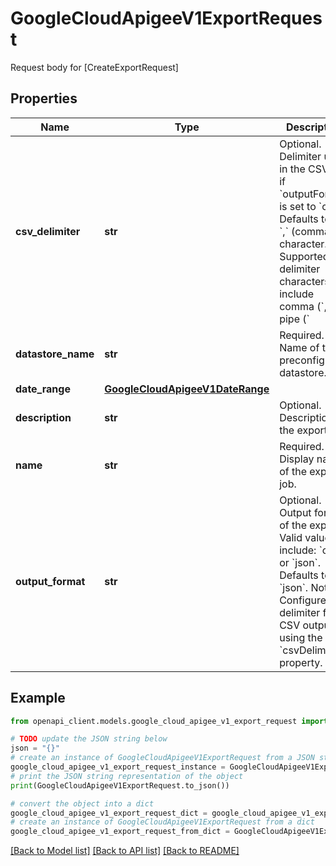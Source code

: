 # GoogleCloudApigeeV1ExportRequest

Request body for [CreateExportRequest]

## Properties

Name | Type | Description | Notes
------------ | ------------- | ------------- | -------------
**csv_delimiter** | **str** | Optional. Delimiter used in the CSV file, if &#x60;outputFormat&#x60; is set to &#x60;csv&#x60;. Defaults to the &#x60;,&#x60; (comma) character. Supported delimiter characters include comma (&#x60;,&#x60;), pipe (&#x60;|&#x60;), and tab (&#x60;\\t&#x60;). | [optional] 
**datastore_name** | **str** | Required. Name of the preconfigured datastore. | [optional] 
**date_range** | [**GoogleCloudApigeeV1DateRange**](GoogleCloudApigeeV1DateRange.md) |  | [optional] 
**description** | **str** | Optional. Description of the export job. | [optional] 
**name** | **str** | Required. Display name of the export job. | [optional] 
**output_format** | **str** | Optional. Output format of the export. Valid values include: &#x60;csv&#x60; or &#x60;json&#x60;. Defaults to &#x60;json&#x60;. Note: Configure the delimiter for CSV output using the &#x60;csvDelimiter&#x60; property. | [optional] 

## Example

```python
from openapi_client.models.google_cloud_apigee_v1_export_request import GoogleCloudApigeeV1ExportRequest

# TODO update the JSON string below
json = "{}"
# create an instance of GoogleCloudApigeeV1ExportRequest from a JSON string
google_cloud_apigee_v1_export_request_instance = GoogleCloudApigeeV1ExportRequest.from_json(json)
# print the JSON string representation of the object
print(GoogleCloudApigeeV1ExportRequest.to_json())

# convert the object into a dict
google_cloud_apigee_v1_export_request_dict = google_cloud_apigee_v1_export_request_instance.to_dict()
# create an instance of GoogleCloudApigeeV1ExportRequest from a dict
google_cloud_apigee_v1_export_request_from_dict = GoogleCloudApigeeV1ExportRequest.from_dict(google_cloud_apigee_v1_export_request_dict)
```
[[Back to Model list]](../README.md#documentation-for-models) [[Back to API list]](../README.md#documentation-for-api-endpoints) [[Back to README]](../README.md)


